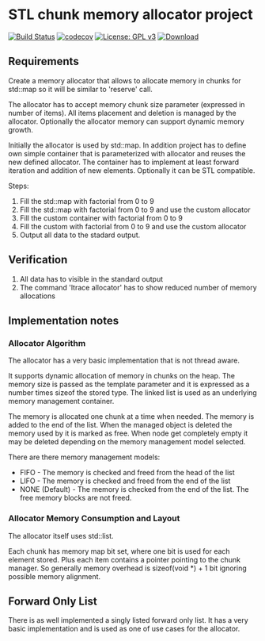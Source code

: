 # STL chunk memory allocator project

[![Build Status][travis-badge]][travis-link]
[![codecov][codecov-badge]][codecov-link]
[![License: GPL v3][license-badge]](LICENSE.md)
[![Download][bintray-badge]][bintray-link]

## Requirements

Create a memory allocator that allows to allocate memory in chunks for std::map so it will be similar to 'reserve' call.

The allocator has to accept memory chunk size parameter (expressed in number of items). All items placement and deletion is managed by the allocator. Optionally the allocator memory can support dynamic memory growth.

Initially the allocator is used by std::map. In addition project has to define own simple container that is parameterized with allocator and reuses the new defined allocator. The container has to implement at least forward iteration and addition of new elements. Optionally it can be STL compatible.

Steps:

1. Fill the std::map with factorial from 0 to 9
2. Fill the std::map with factorial from 0 to 9 and use the custom allocator
3. Fill the custom container with factorial from 0 to 9
4. Fill the custom with factorial from 0 to 9 and use the custom allocator
5. Output all data to the stadard output.

## Verification

1. All data has to visible in the standard output
2. The command 'ltrace allocator' has to show reduced number of memory allocations

## Implementation notes

### Allocator Algorithm

The allocator has a very basic implementation that is not thread aware.

It supports dynamic allocation of memory in chunks on the heap. The memory size is passed as the template parameter and it is expressed as a number times sizeof the stored type. The linked list is used as an underlying memory management container.

The memory is allocated one chunk at a time when needed. The memory is added to the end of the list. When the managed object is deleted the memory used by it is marked as free. When node get completely empty it may be deleted depending on the memory management model selected.

There are there memory management models:

* FIFO - The memory is checked and freed from the head of the list
* LIFO - The memory is checked and freed from the end of the list
* NONE (Default) - The memory is checked from the end of the list. The free memory blocks are not freed.

### Allocator Memory Consumption and Layout

The allocator itself uses std::list.

Each chunk has memory map bit set, where one bit is used for each element stored. Plus each item contains a pointer pointing to the chunk manager. So generally memory overhead is sizeof(void *) + 1 bit ignoring possible memory alignment.

## Forward Only List

There is as well implemented a singly listed forward only list. It has a very basic implementation and is used as one of use cases for the allocator.

[travis-badge]:    https://travis-ci.org/ortus-art/allocator.svg?branch=master
[travis-link]:     https://travis-ci.org/ortus-art/allocator
[license-badge]:   https://img.shields.io/badge/License-GPL%20v3-blue.svg
[codecov-badge]:   https://codecov.io/gh/ortus-art/allocator/branch/master/graph/badge.svg
[codecov-link]:    https://codecov.io/gh/ortus-art/allocator
[bintray-badge]:   https://api.bintray.com/packages/ortus-art/course/allocator/images/download.svg
[bintray-link]:    https://bintray.com/ortus-art/course/allocator/_latestVersion